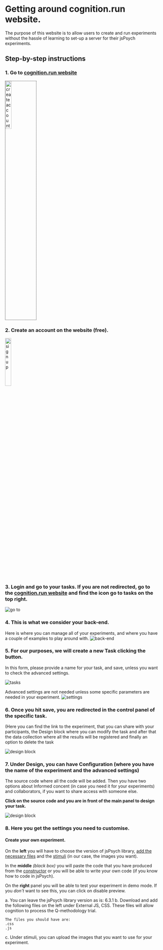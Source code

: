 # Getting around cognition.run website.

The purpose of this website is to allow users to create and run experiments without the hassle of learning to set-up a server for their jsPsych experiments. 

## Step-by-step instructions

### 1. Go to [cognition.run website](https://www.cognition.run)

<img src="../images/001.jpg" height="20%" alt="create account" style="border: 1px dotted black"/>


### 2. Create an account on the website (free).
  
<img src="../images/002.PNG" height="20%" alt="signup" /> 


### 3. Login and go to your tasks. If you are not redirected, go to the [cognition.run website](https://www.cognition.run) and find the icon go to tasks on the top right. 
  
![go to](../images/006.PNG "go to")
  
### 4. This is what we consider your back-end.   
Here is where you can manage all of your experiments, and where you have a couple of examples to play around with. 
![back-end](../images/003.PNG "back-end")

### 5. For our purposes, we will create a new Task clicking the button. 
In this form, please provide a name for your task, and save, unless you want to check the advanced settings. 

![tasks](../images/004.PNG "tasks")


Advanced settings are not needed unless some specific parameters are needed in your experiment.
![settings](../images/005.PNG "settings")

### 6. Once you hit save, you are redirected in the control panel of the specific task.

(Here you can find the link to the experiment, that you can share with your participants, the Design block where you can modify the task and after that the data collection where all the results will be registered and finally an option to delete the task 

![design block](../images/007.jpeg "design block")

### 7. Under Design, you can have Configuration (where you have the name of the experiment and the advanced settings) 
The source code where all the code will be added. 
Then you have two options about Informed concent (in case you need it for your experiments) and collaborators, if you want to share access with someone else. 

**Click on the source code and you are in front of the main panel to design your task.**

![design block](../images/008.jpeg "design block")


### 8. Here you get the settings you need to customise. 

#### Create your own experiment. 

On the **left** you will have to choose the version of jsPsych library, [add the necessary files](#files) and the [stimuli]() (in our case, the images you want). 

In the **middle** *(black box)* you will paste the code that you have produced from the [constructor](/constructor/constructor) or you will be able to write your own code (if you know how to code in jsPsych). 

On the **right** panel you will be able to test your experiment in demo mode. If you *don't* want to see this, you can click on disable preview. 

a. You can leave the jsPsych library version as is: 6.3.1 
b. Download and add the following files on the left under External JS, CSS. These files will allow cognition to process the Q-methodology trial.
  
  ```
  The files you should have are: 
  .css 
  .js 
  
  ```

c. Under stimuli, you can upload the images that you want to use for your experiment. 
